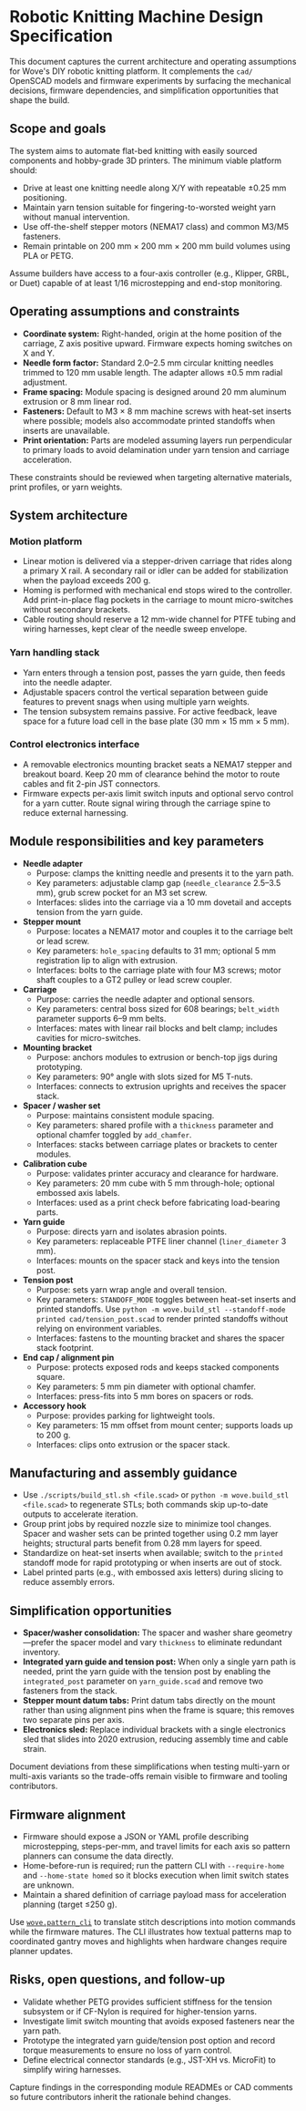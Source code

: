 # Robotic Knitting Machine Design Specification

This document captures the current architecture and operating assumptions for Wove's DIY robotic
knitting platform. It complements the `cad/` OpenSCAD models and firmware experiments by
surfacing the mechanical decisions, firmware dependencies, and simplification opportunities that
shape the build.

## Scope and goals

The system aims to automate flat-bed knitting with easily sourced components and hobby-grade 3D
printers. The minimum viable platform should:

- Drive at least one knitting needle along X/Y with repeatable ±0.25 mm positioning.
- Maintain yarn tension suitable for fingering-to-worsted weight yarn without manual intervention.
- Use off-the-shelf stepper motors (NEMA17 class) and common M3/M5 fasteners.
- Remain printable on 200 mm × 200 mm × 200 mm build volumes using PLA or PETG.

Assume builders have access to a four-axis controller (e.g., Klipper, GRBL, or Duet) capable of at
least 1/16 microstepping and end-stop monitoring.

## Operating assumptions and constraints

- **Coordinate system:** Right-handed, origin at the home position of the carriage, Z axis positive
  upward. Firmware expects homing switches on X and Y.
- **Needle form factor:** Standard 2.0–2.5 mm circular knitting needles trimmed to 120 mm usable
  length. The adapter allows ±0.5 mm radial adjustment.
- **Frame spacing:** Module spacing is designed around 20 mm aluminum extrusion or 8 mm linear rod.
- **Fasteners:** Default to M3 × 8 mm machine screws with heat-set inserts where possible; models
  also accommodate printed standoffs when inserts are unavailable.
- **Print orientation:** Parts are modeled assuming layers run perpendicular to primary loads to
  avoid delamination under yarn tension and carriage acceleration.

These constraints should be reviewed when targeting alternative materials, print profiles, or yarn
weights.

## System architecture

### Motion platform

- Linear motion is delivered via a stepper-driven carriage that rides along a primary X rail. A
  secondary rail or idler can be added for stabilization when the payload exceeds 200 g.
- Homing is performed with mechanical end stops wired to the controller. Add print-in-place flag
  pockets in the carriage to mount micro-switches without secondary brackets.
- Cable routing should reserve a 12 mm-wide channel for PTFE tubing and wiring harnesses, kept clear
  of the needle sweep envelope.

### Yarn handling stack

- Yarn enters through a tension post, passes the yarn guide, then feeds into the needle adapter.
- Adjustable spacers control the vertical separation between guide features to prevent snags when
  using multiple yarn weights.
- The tension subsystem remains passive. For active feedback, leave space for a future load cell in
  the base plate (30 mm × 15 mm × 5 mm).

### Control electronics interface

- A removable electronics mounting bracket seats a NEMA17 stepper and breakout board. Keep 20 mm of
  clearance behind the motor to route cables and fit 2-pin JST connectors.
- Firmware expects per-axis limit switch inputs and optional servo control for a yarn cutter. Route
  signal wiring through the carriage spine to reduce external harnessing.

## Module responsibilities and key parameters

- **Needle adapter**
  - Purpose: clamps the knitting needle and presents it to the yarn path.
  - Key parameters: adjustable clamp gap (`needle_clearance` 2.5–3.5 mm), grub screw pocket for an
    M3 set screw.
  - Interfaces: slides into the carriage via a 10 mm dovetail and accepts tension from the yarn
    guide.
- **Stepper mount**
  - Purpose: locates a NEMA17 motor and couples it to the carriage belt or lead screw.
  - Key parameters: `hole_spacing` defaults to 31 mm; optional 5 mm registration lip to align with
    extrusion.
  - Interfaces: bolts to the carriage plate with four M3 screws; motor shaft couples to a GT2 pulley
    or lead screw coupler.
- **Carriage**
  - Purpose: carries the needle adapter and optional sensors.
  - Key parameters: central boss sized for 608 bearings; `belt_width` parameter supports 6–9 mm
    belts.
  - Interfaces: mates with linear rail blocks and belt clamp; includes cavities for micro-switches.
- **Mounting bracket**
  - Purpose: anchors modules to extrusion or bench-top jigs during prototyping.
  - Key parameters: 90° angle with slots sized for M5 T-nuts.
  - Interfaces: connects to extrusion uprights and receives the spacer stack.
- **Spacer / washer set**
  - Purpose: maintains consistent module spacing.
  - Key parameters: shared profile with a `thickness` parameter and optional chamfer toggled by
    `add_chamfer`.
  - Interfaces: stacks between carriage plates or brackets to center modules.
- **Calibration cube**
  - Purpose: validates printer accuracy and clearance for hardware.
  - Key parameters: 20 mm cube with 5 mm through-hole; optional embossed axis labels.
  - Interfaces: used as a print check before fabricating load-bearing parts.
- **Yarn guide**
  - Purpose: directs yarn and isolates abrasion points.
  - Key parameters: replaceable PTFE liner channel (`liner_diameter` 3 mm).
  - Interfaces: mounts on the spacer stack and keys into the tension post.
- **Tension post**
  - Purpose: sets yarn wrap angle and overall tension.
  - Key parameters: `STANDOFF_MODE` toggles between heat-set inserts and printed standoffs.
    Use `python -m wove.build_stl --standoff-mode printed cad/tension_post.scad`
    to render printed standoffs without relying on environment variables.
  - Interfaces: fastens to the mounting bracket and shares the spacer stack footprint.
- **End cap / alignment pin**
  - Purpose: protects exposed rods and keeps stacked components square.
  - Key parameters: 5 mm pin diameter with optional chamfer.
  - Interfaces: press-fits into 5 mm bores on spacers or rods.
- **Accessory hook**
  - Purpose: provides parking for lightweight tools.
  - Key parameters: 15 mm offset from mount center; supports loads up to 200 g.
  - Interfaces: clips onto extrusion or the spacer stack.

## Manufacturing and assembly guidance

- Use `./scripts/build_stl.sh <file.scad>` or `python -m wove.build_stl <file.scad>` to regenerate
  STLs; both commands skip up-to-date outputs to accelerate iteration.
- Group print jobs by required nozzle size to minimize tool changes. Spacer and washer sets can be
  printed together using 0.2 mm layer heights; structural parts benefit from 0.28 mm layers for
  speed.
- Standardize on heat-set inserts when available; switch to the `printed` standoff mode for rapid
  prototyping or when inserts are out of stock.
- Label printed parts (e.g., with embossed axis letters) during slicing to reduce assembly errors.

## Simplification opportunities

- **Spacer/washer consolidation:** The spacer and washer share geometry—prefer the spacer model and
  vary `thickness` to eliminate redundant inventory.
- **Integrated yarn guide and tension post:** When only a single yarn path is needed, print the yarn
  guide with the tension post by enabling the `integrated_post` parameter on `yarn_guide.scad` and
  remove two fasteners from the stack.
- **Stepper mount datum tabs:** Print datum tabs directly on the mount rather than using alignment
  pins when the frame is square; this removes two separate pins per axis.
- **Electronics sled:** Replace individual brackets with a single electronics sled that slides into
  2020 extrusion, reducing assembly time and cable strain.

Document deviations from these simplifications when testing multi-yarn or multi-axis variants so the
trade-offs remain visible to firmware and tooling contributors.

## Firmware alignment

- Firmware should expose a JSON or YAML profile describing microstepping, steps-per-mm, and travel
  limits for each axis so pattern planners can consume the data directly.
- Home-before-run is required; run the pattern CLI with ``--require-home`` and
  ``--home-state homed`` so it blocks execution when limit switch states are
  unknown.
- Maintain a shared definition of carriage payload mass for acceleration planning (target ≤250 g).

Use [`wove.pattern_cli`](pattern-cli.md) to translate stitch descriptions into motion commands while
the firmware matures. The CLI illustrates how textual patterns map to coordinated gantry moves and
highlights when hardware changes require planner updates.

## Risks, open questions, and follow-up

- Validate whether PETG provides sufficient stiffness for the tension subsystem or if CF-Nylon is
  required for higher-tension yarns.
- Investigate limit switch mounting that avoids exposed fasteners near the yarn path.
- Prototype the integrated yarn guide/tension post option and record torque measurements to ensure
  no loss of yarn control.
- Define electrical connector standards (e.g., JST-XH vs. MicroFit) to simplify wiring harnesses.

Capture findings in the corresponding module READMEs or CAD comments so future contributors inherit
the rationale behind changes.
